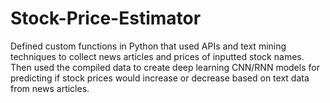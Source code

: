 # Stock-Price-Estimator
Defined custom functions in Python that used APIs and text mining techniques to collect news articles and prices of inputted stock names. Then used the compiled data to create deep learning CNN/RNN models for predicting if stock prices would increase or decrease based on text data from news articles.
